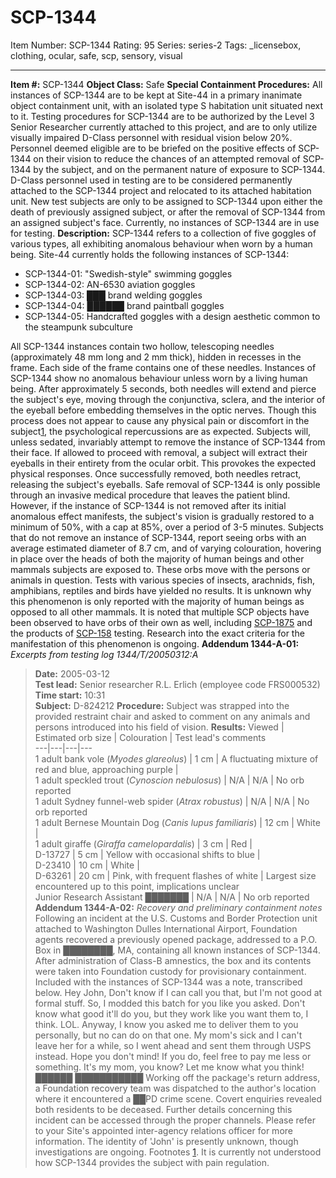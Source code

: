 # SCP-1344
Item Number: SCP-1344
Rating: 95
Series: series-2
Tags: _licensebox, clothing, ocular, safe, scp, sensory, visual

---

**Item #:** SCP-1344
**Object Class:** Safe
**Special Containment Procedures:** All instances of SCP-1344 are to be kept at Site-44 in a primary inanimate object containment unit, with an isolated type S habitation unit situated next to it. Testing procedures for SCP-1344 are to be authorized by the Level 3 Senior Researcher currently attached to this project, and are to only utilize visually impaired D-Class personnel with residual vision below 20%. Personnel deemed eligible are to be briefed on the positive effects of SCP-1344 on their vision to reduce the chances of an attempted removal of SCP-1344 by the subject, and on the permanent nature of exposure to SCP-1344. D-Class personnel used in testing are to be considered permanently attached to the SCP-1344 project and relocated to its attached habitation unit. New test subjects are only to be assigned to SCP-1344 upon either the death of previously assigned subject, or after the removal of SCP-1344 from an assigned subject's face. Currently, no instances of SCP-1344 are in use for testing.
**Description:** SCP-1344 refers to a collection of five goggles of various types, all exhibiting anomalous behaviour when worn by a human being. Site-44 currently holds the following instances of SCP-1344:
  * SCP-1344-01: "Swedish-style" swimming goggles
  * SCP-1344-02: AN-6530 aviation goggles
  * SCP-1344-03: ███ brand welding goggles
  * SCP-1344-04: ██████ brand paintball goggles
  * SCP-1344-05: Handcrafted goggles with a design aesthetic common to the steampunk subculture

All SCP-1344 instances contain two hollow, telescoping needles (approximately 48 mm long and 2 mm thick), hidden in recesses in the frame. Each side of the frame contains one of these needles. Instances of SCP-1344 show no anomalous behaviour unless worn by a living human being.
After approximately 5 seconds, both needles will extend and pierce the subject's eye, moving through the conjunctiva, sclera, and the interior of the eyeball before embedding themselves in the optic nerves. Though this process does not appear to cause any physical pain or discomfort in the subject[1](javascript:;), the psychological repercussions are as expected. Subjects will, unless sedated, invariably attempt to remove the instance of SCP-1344 from their face. If allowed to proceed with removal, a subject will extract their eyeballs in their entirety from the ocular orbit. This provokes the expected physical responses. Once successfully removed, both needles retract, releasing the subject's eyeballs. Safe removal of SCP-1344 is only possible through an invasive medical procedure that leaves the patient blind.
However, if the instance of SCP-1344 is not removed after its initial anomalous effect manifests, the subject's vision is gradually restored to a minimum of 50%, with a cap at 85%, over a period of 3-5 minutes.
Subjects that do not remove an instance of SCP-1344, report seeing orbs with an average estimated diameter of 8.7 cm, and of varying colouration, hovering in place over the heads of both the majority of human beings and other mammals subjects are exposed to. These orbs move with the persons or animals in question. Tests with various species of insects, arachnids, fish, amphibians, reptiles and birds have yielded no results. It is unknown why this phenomenon is only reported with the majority of human beings as opposed to all other mammals. It is noted that multiple SCP objects have been observed to have orbs of their own as well, including [SCP-1875](/scp-1875) and the products of [SCP-158](/scp-158) testing. Research into the exact criteria for the manifestation of this phenomenon is ongoing.
**Addendum 1344-A-01:** _Excerpts from testing log 1344/T/20050312:A_
> **Date:** 2005-03-12  
>  **Test lead:** Senior researcher R.L. Erlich (employee code FRS000532)  
>  **Time start:** 10:31  
>  **Subject:** D-824212
> **Procedure:** Subject was strapped into the provided restraint chair and asked to comment on any animals and persons introduced into his field of vision.
> **Results:**
> Viewed | Estimated orb size | Colouration | Test lead's comments  
> ---|---|---|---  
> 1 adult bank vole (_Myodes glareolus_) | 1 cm | A fluctuating mixture of red and blue, approaching purple |   
> 1 adult speckled trout (_Cynoscion nebulosus_) | N/A | N/A | No orb reported  
> 1 adult Sydney funnel-web spider (_Atrax robustus_) | N/A | N/A | No orb reported  
> 1 adult Bernese Mountain Dog (_Canis lupus familiaris_) | 12 cm | White |   
> 1 adult giraffe (_Giraffa camelopardalis_) | 3 cm | Red |   
> D-13727 | 5 cm | Yellow with occasional shifts to blue |   
> D-23410 | 10 cm | White |   
> D-63261 | 20 cm | Pink, with frequent flashes of white | Largest size encountered up to this point, implications unclear  
> Junior Research Assistant ███████ | N/A | N/A | No orb reported  
**Addendum 1344-A-02:** _Recovery and preliminary containment notes_
Following an incident at the U.S. Customs and Border Protection unit attached to Washington Dulles International Airport, Foundation agents recovered a previously opened package, addressed to a P.O. Box in ████████, MA, containing all known instances of SCP-1344. After administration of Class-B amnestics, the box and its contents were taken into Foundation custody for provisionary containment. Included with the instances of SCP-1344 was a note, transcribed below.
> Hey John,
> Don't know if I can call you that, but I'm not good at formal stuff. So, I modded this batch for you like you asked. Don't know what good it'll do you, but they work like you want them to, I think. LOL. Anyway, I know you asked me to deliver them to you personally, but no can do on that one. My mom's sick and I can't leave her for a while, so I went ahead and sent them through USPS instead. Hope you don't mind! If you do, feel free to pay me less or something. It's my mom, you know?
> Let me know what you think!
> ██████ ███████████
Working off the package's return address, a Foundation recovery team was dispatched to the author's location where it encountered a ██PD crime scene. Covert enquiries revealed both residents to be deceased. Further details concerning this incident can be accessed through the proper channels. Please refer to your Site's appointed inter-agency relations officer for more information. The identity of 'John' is presently unknown, though investigations are ongoing.
Footnotes
[1](javascript:;). It is currently not understood how SCP-1344 provides the subject with pain regulation.